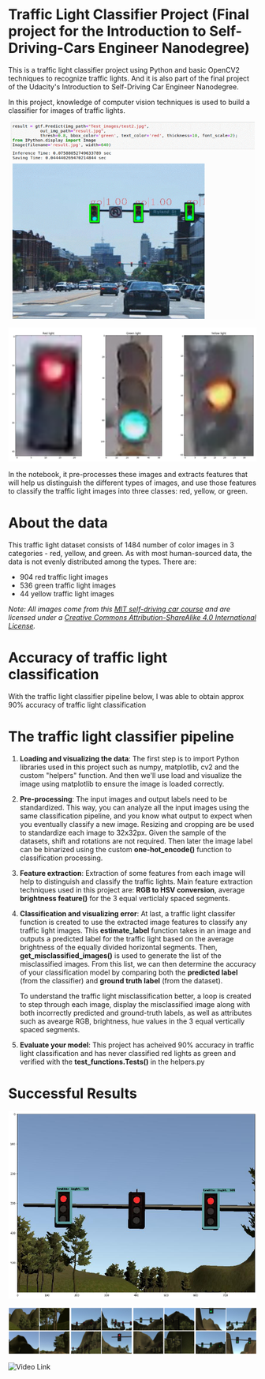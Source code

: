 # Traffic Light Classifier Project (Final project for the Introduction to Self-Driving-Cars Engineer Nanodegree)

This is a traffic light classifier project using Python and basic OpenCV2 techniques to recognize traffic lights. And it is also part of the final project of the Udacity's Introduction to Self-Driving Car Engineer Nanodegree.

In this project, knowledge of computer vision techniques is used to build a classifier for images of traffic lights.

<img src="https://github.com/amancodeblast/self-Driving-car/blob/master/assets/images/Traffic_light.gif?raw=true" width="500">

![](https://github.com/amancodeblast/self-Driving-car/blob/master/assets/images/all_lights.png "Traffic Lights")

In the notebook, it pre-processes these images and extracts features that will help us distinguish the different types of images, and use those features to classify the traffic light images into three classes: red, yellow, or green.

# About the data

This traffic light dataset consists of 1484 number of color images in 3 categories - red, yellow, and green. As with most human-sourced data, the data is not evenly distributed among the types. There are:
* 904 red traffic light images
* 536 green traffic light images
* 44 yellow traffic light images

*Note: All images come from this [MIT self-driving car course](https://selfdrivingcars.mit.edu/) and are licensed under a [Creative Commons Attribution-ShareAlike 4.0 International License](https://creativecommons.org/licenses/by-sa/4.0/).*

# Accuracy of traffic light classification

With the traffic light classifier pipeline below, I was able to obtain approx 90% accuracy of traffic light classification

# The traffic light classifier pipeline
1. __Loading and visualizing the data__: The first step is to import Python libraries used in this project such as numpy, matplotlib, cv2 and the custom "helpers" function. And then we'll use load and visualize the image using matplotlib to ensure the image is loaded correctly.

2. __Pre-processing__: The input images and output labels need to be standardized. This way, you can analyze all the input images using the same classification pipeline, and you know what output to expect when you eventually classify a new image. Resizing and cropping are be used to standardize each image to 32x32px. Given the sample of the datasets, shift and rotations are not required. Then later the image label can be binarized using the custom __one-hot_encode()__ function to classification processing.

3. __Feature extraction__: Extraction of some features from each image will help to distinguish and classify the traffic lights. Main feature extraction techniques used in this project are: __RGB to HSV conversion__, average __brightness feature()__ for the 3 equal verticlaly spaced segments.

4. __Classification and visualizing error__: At last, a traffic light classifer function is created to use the extracted image features to classify any traffic light images. This __estimate_label__ function takes in an image and outputs a predicted label for the traffic light based on the average brightness of the equally divided horizontal segments.
Then, __get_misclassified_images()__ is used to generate the list of the misclassified images. From this list, we can then determine the accuracy of your classification model by comparing both the __predicted label__ (from the classifier) and __ground truth label__ (from the dataset).

   To understand the traffic light misclassification better, a loop is created to step through each image, display the misclassified image along with both incorrectly predicted and ground-truth labels, as well as attributes such as avearge RGB, brightness, hue values in the 3 equal vertically spaced segments.

5. __Evaluate your model__: This project has acheived 90% accuracy in traffic light classification and has never classified red lights as green and verified with the __test_functions.Tests()__ in the helpers.py



# Successful Results 

![](https://github.com/amancodeblast/self-Driving-car/blob/master/assets/images/Traffic_light_detection.png "Traffic Lights Detection Output")

![](https://github.com/amancodeblast/self-Driving-car/blob/master/assets/images/Traffic_light_simulator.png)

![Video Link](https://youtu.be/MspewuQH75U)